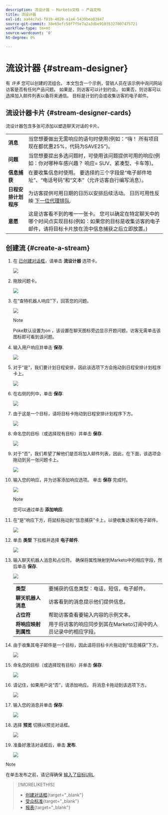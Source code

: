 ```yaml
---
description: 流设计器 — Marketo文档 — 产品文档
title: 流设计器
exl-id: aa44c7a5-f81b-4029-a1a4-5439bea83847
source-git-commit: 38e65efc50f7f5e7a2a3dbe91035327007475721
workflow-type: tm+mt
source-wordcount: '0'
ht-degree: 0%

---
```


# 流设计器 {#stream-designer}

有 _许多_ 您可以创建的流组合。 本文包含一个示例，营销人员在该示例中询问网站访客是否有任何产品问题。 如果是，则访客可以计划约会。 如果否，则访客可以选择加入邮件列表以备将来通信。 目标是计划约会或收集访客的电子邮件。

## 流设计器卡片 {#stream-designer-cards}

流设计器包含多张可添加以塑造聊天对话的卡片。

<table>
 <tr>
  <td><strong>消息</strong></td>
  <td>当您想要做出无需响应的语句时使用(例如：“嗨！ 所有项目现在都优惠25%，代码为SAVE25”)。
</td>
 </tr>
 <tr>
  <td><strong>问题</strong></td>
  <td>当您想要提出多选问题时，可使用该问题提供可用的响应(例如：你对哪种车感兴趣？ 响应= SUV、紧凑型、卡车等)。</td>
 </tr>
 <tr>
  <td><strong>信息捕获</strong></td>
  <td>在要收集信息时使用。 要选择的三个字段是“电子邮件地址”、“电话号码”和“文本”（允许访客自行编写消息）。</td>
 </tr>
 <tr>
  <td><strong>日程安排计划程序</strong></td>
  <td>为访客提供可用日期的日历以安排后续活动。 日历可用性反映 <a href="/help/marketo/product-docs/demand-generation/dynamic-chat/dynamic-chat-overview.md#routing">下一位代理排队</a>.</td>
 </tr>
 <tr>
  <td><strong>意愿</strong></td>
  <td>这是访客看不到的唯一一张卡。 您可以确定在特定聊天中的哪个时间点实现目标(例如：如果您的目标是收集访客的电子邮件，请将目标卡片放在流中信息捕获之后立即放置。)</td>
 </tr>
</table>

## 创建流 {#create-a-stream}

1. 在 [已创建对话框](/help/marketo/product-docs/demand-generation/dynamic-chat/dialogues/create-a-dialogue.md)，请单击 **流设计器** 选项卡。

   ![](assets/create-a-stream-1.png)

1. 拖放问题卡。

   ![](assets/create-a-stream-2.png)

1. 在“查特机器人响应”下，回答您的问题。

   ![](assets/create-a-stream-3.png)

   >[!NOTE]
   >
   >Poke默认设置为on ，该设置在聊天图标旁边显示开题问题，访客无需单击该图标即可看到该问题。

1. 输入用户响应并单击 **保存**.

   ![](assets/create-a-stream-4.png)

1. 对于“是”，我们要计划日程安排，因此该选项下方会拖动到日程安排计划程序卡上。

   ![](assets/create-a-stream-5.png)

1. 在右侧的列中，单击 **保存**.

   ![](assets/create-a-stream-6.png)

1. 由于这是一个目标，请将目标卡拖动到日程安排计划程序下方。

   ![](assets/create-a-stream-7.png)

1. 命名您的目标（或选择现有目标）并单击 **保存**.

   ![](assets/create-a-stream-8.png)

1. 对于“否”，我们希望了解他们是否将加入邮件列表，因此，在下面，该选项会拖动到另一张问题卡上。

   ![](assets/create-a-stream-9.png)

1. 输入您的响应，并为访客添加响应选项。 单击 **保存** 完成时。

   ![](assets/create-a-stream-10.png)

   >[!NOTE]
   >
   >您可以通过单击 **添加响应**.

1. 在“是”响应下方，将鼠标拖动到“信息捕获”卡上，以便收集访客的电子邮件。

   ![](assets/create-a-stream-11.png)

1. 单击 **类型** 下拉框并选择 **电子邮件**.

   ![](assets/create-a-stream-12.png)

1. 输入聊天机器人消息和占位符。 确保将属性映射到Marketo中的相应字段，然后单击 **保存**.

   ![](assets/create-a-stream-13.png)

   <table>
    <tr>
     <td><strong>类型</strong></td>
     <td>要捕获的信息类型：电话，短信，电子邮件。</td>
    </tr>
    <tr>
     <td><strong>聊天机器人消息</strong></td>
     <td>访客看到的消息提示他们提供信息。</td>
    </tr>
    <tr>
     <td><strong>占位符</strong></td>
     <td>帮助访客查看要输入内容的示例文本。</td>
    </tr>
    <tr>
     <td><strong>将响应映射到属性</strong></td>
     <td>用于将访客的响应同步到其在Marketo订阅中的人员记录中的相应字段。</td>
    </tr>
   </table>

1. 由于收集其电子邮件是一个目标，因此请将目标卡片拖动到“信息捕获”下方。

   ![](assets/create-a-stream-14.png)

1. 命名您的目标（或选择现有目标）并单击 **保存**.

   ![](assets/create-a-stream-15.png)

1. 请记住，如果用户说“否”，请添加响应。 将消息卡拖动到该选项下方。

   ![](assets/create-a-stream-16.png)

1. 输入您的消息并单击 **保存**.

   ![](assets/create-a-stream-17.png)

1. 选择 **预览** 切换以预览对话框。

   ![](assets/create-a-stream-18.png)

1. 准备好激活对话框后，单击 **发布**.

   ![](assets/create-a-stream-19.png)

>[!NOTE]
>
>在单击发布之前，请记得确保 [输入了目标URL](/help/marketo/product-docs/demand-generation/dynamic-chat/dialogues.md#target).

>[!MORELIKETHIS]
>
>* [创建对话框](/help/marketo/product-docs/demand-generation/dynamic-chat/dialogues/create-a-dialogue.md){target=&quot;_blank&quot;}
>* [受众标准](/help/marketo/product-docs/demand-generation/dynamic-chat/dialogues/audience-criteria.md){target=&quot;_blank&quot;}
>* [报表](/help/marketo/product-docs/demand-generation/dynamic-chat/dialogues/reports.md){target=&quot;_blank&quot;}


